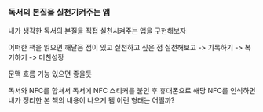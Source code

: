 ### 독서의 본질을 실천기켜주는 앱 
내가 생각한 독서의 본질을 직접 실천시켜주는 앱을 구현해보자

어떠한 책을 읽으면 깨달음 점이 있고 실천하고 싶은 점 
실천해보고 -> 기록하기 -> 복기하기 -> 미친성장

문맥 흐름 기능 있으면 좋을듯


독서와 NFC를 합쳐서 
독서에 NFC 스티커를 붙인 후 휴대폰으로 해당 NFC를 인식하면 내가 정리한 본 책의 내용이 나오게 됌 
이런 형태는 어떨까?

